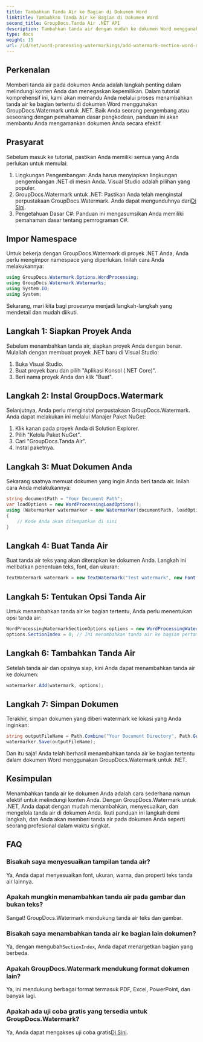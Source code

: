 ```yaml
---
title: Tambahkan Tanda Air ke Bagian di Dokumen Word
linktitle: Tambahkan Tanda Air ke Bagian di Dokumen Word
second_title: GroupDocs.Tanda Air .NET API
description: Tambahkan tanda air dengan mudah ke dokumen Word menggunakan GroupDocs.Watermark untuk .NET. Lindungi konten Anda dengan panduan sederhana ini.
type: docs
weight: 15
url: /id/net/word-processing-watermarkings/add-watermark-section-word-docs/
---
```

## Perkenalan
Memberi tanda air pada dokumen Anda adalah langkah penting dalam melindungi konten Anda dan menegaskan kepemilikan. Dalam tutorial komprehensif ini, kami akan memandu Anda melalui proses menambahkan tanda air ke bagian tertentu di dokumen Word menggunakan GroupDocs.Watermark untuk .NET. Baik Anda seorang pengembang atau seseorang dengan pemahaman dasar pengkodean, panduan ini akan membantu Anda mengamankan dokumen Anda secara efektif.
## Prasyarat
Sebelum masuk ke tutorial, pastikan Anda memiliki semua yang Anda perlukan untuk memulai:
1. Lingkungan Pengembangan: Anda harus menyiapkan lingkungan pengembangan .NET di mesin Anda. Visual Studio adalah pilihan yang populer.
2.  GroupDocs.Watermark untuk .NET: Pastikan Anda telah menginstal perpustakaan GroupDocs.Watermark. Anda dapat mengunduhnya dari[Di Sini](https://releases.groupdocs.com/Watermark/net/).
3. Pengetahuan Dasar C#: Panduan ini mengasumsikan Anda memiliki pemahaman dasar tentang pemrograman C#.
## Impor Namespace
Untuk bekerja dengan GroupDocs.Watermark di proyek .NET Anda, Anda perlu mengimpor namespace yang diperlukan. Inilah cara Anda melakukannya:
```csharp
using GroupDocs.Watermark.Options.WordProcessing;
using GroupDocs.Watermark.Watermarks;
using System.IO;
using System;
```
Sekarang, mari kita bagi prosesnya menjadi langkah-langkah yang mendetail dan mudah diikuti.
## Langkah 1: Siapkan Proyek Anda
Sebelum menambahkan tanda air, siapkan proyek Anda dengan benar. Mulailah dengan membuat proyek .NET baru di Visual Studio:
1. Buka Visual Studio.
2. Buat proyek baru dan pilih "Aplikasi Konsol (.NET Core)".
3. Beri nama proyek Anda dan klik "Buat".
## Langkah 2: Instal GroupDocs.Watermark
Selanjutnya, Anda perlu menginstal perpustakaan GroupDocs.Watermark. Anda dapat melakukan ini melalui Manajer Paket NuGet:
1. Klik kanan pada proyek Anda di Solution Explorer.
2. Pilih "Kelola Paket NuGet".
3. Cari "GroupDocs.Tanda Air".
4. Instal paketnya.
## Langkah 3: Muat Dokumen Anda
Sekarang saatnya memuat dokumen yang ingin Anda beri tanda air. Inilah cara Anda melakukannya:
```csharp
string documentPath = "Your Document Path";
var loadOptions = new WordProcessingLoadOptions();
using (Watermarker watermarker = new Watermarker(documentPath, loadOptions))
{
    // Kode Anda akan ditempatkan di sini
}
```
## Langkah 4: Buat Tanda Air
Buat tanda air teks yang akan diterapkan ke dokumen Anda. Langkah ini melibatkan penentuan teks, font, dan ukuran:
```csharp
TextWatermark watermark = new TextWatermark("Test watermark", new Font("Arial", 19));
```
## Langkah 5: Tentukan Opsi Tanda Air
Untuk menambahkan tanda air ke bagian tertentu, Anda perlu menentukan opsi tanda air:
```csharp
WordProcessingWatermarkSectionOptions options = new WordProcessingWatermarkSectionOptions();
options.SectionIndex = 0; // Ini menambahkan tanda air ke bagian pertama
```
## Langkah 6: Tambahkan Tanda Air
Setelah tanda air dan opsinya siap, kini Anda dapat menambahkan tanda air ke dokumen:
```csharp
watermarker.Add(watermark, options);
```
## Langkah 7: Simpan Dokumen
Terakhir, simpan dokumen yang diberi watermark ke lokasi yang Anda inginkan:
```csharp
string outputFileName = Path.Combine("Your Document Directory", Path.GetFileName(documentPath));
watermarker.Save(outputFileName);
```
Dan itu saja! Anda telah berhasil menambahkan tanda air ke bagian tertentu dalam dokumen Word menggunakan GroupDocs.Watermark untuk .NET.
## Kesimpulan
Menambahkan tanda air ke dokumen Anda adalah cara sederhana namun efektif untuk melindungi konten Anda. Dengan GroupDocs.Watermark untuk .NET, Anda dapat dengan mudah menambahkan, menyesuaikan, dan mengelola tanda air di dokumen Anda. Ikuti panduan ini langkah demi langkah, dan Anda akan memberi tanda air pada dokumen Anda seperti seorang profesional dalam waktu singkat.
## FAQ
### Bisakah saya menyesuaikan tampilan tanda air?
Ya, Anda dapat menyesuaikan font, ukuran, warna, dan properti teks tanda air lainnya.
### Apakah mungkin menambahkan tanda air pada gambar dan bukan teks?
Sangat! GroupDocs.Watermark mendukung tanda air teks dan gambar.
### Bisakah saya menambahkan tanda air ke bagian lain dokumen?
 Ya, dengan mengubah`SectionIndex`, Anda dapat menargetkan bagian yang berbeda.
### Apakah GroupDocs.Watermark mendukung format dokumen lain?
Ya, ini mendukung berbagai format termasuk PDF, Excel, PowerPoint, dan banyak lagi.
### Apakah ada uji coba gratis yang tersedia untuk GroupDocs.Watermark?
 Ya, Anda dapat mengakses uji coba gratis[Di Sini](https://releases.groupdocs.com/).